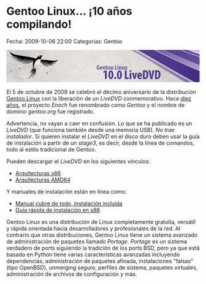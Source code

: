 Gentoo Linux... ¡10 años compilando!
====================================

Fecha: 2009-10-06 22:00
Categorías: Gentoo

![10 años de Gentoo Linux](gentoo-linux-10-years/banner.jpg)

El 5 de octubre de 2009 se celebró el décimo aniversario de la distribución [Gentoo Linux](http://www.gentoo.org/) con la liberación de un _LiveDVD_ conmemorativo. Hace [diez años](http://www.gentoo.org/news/20090722-anniversary.xml), el proyecto _Enoch_ fue renombrado como _Gentoo_ y el nombre de dominio *gentoo.org* fue registrado.

<!-- break -->

Advertencia, no vayan a caer en confusión. Lo que se ha publicado es un _LiveDVD_ (que funciona también desde una memoria USB). *No trae instalador*. Si quieren instalar el _LiveDVD_ en el disco duro deben usar la guía de instalación a partir de un _stage3_, es decir, desde la línea de comandos, todo al estilo tradicional de Gentoo.

Pueden descargar el _LiveDVD_ en los siguientes vínculos:
* [Arquitecturas x86](http://bouncer.gentoo.org/fetch/gentoo-10.0-livedvd/x86/)
* [Arquitecturas AMD64](http://bouncer.gentoo.org/fetch/gentoo-10.0-livedvd/amd64/)

Y manuales de instalación están en línea como:
* [Manual cubre de todo, instalación incluida](http://www.gentoo.org/doc/es/handbook/)
* [Guía rápida de instalación en x86](http://www.gentoo.org/doc/es/gentoo-x86-quickinstall.xml)

Gentoo Linux es una distribución de Linux completamente gratuita, versátil y rápida orientada hacia desarrolladores y profesionales de la red. Al contrario que otras distribuciones, Gentoo Linux tiene un sistema avanzado de administración de paquetes llamado _Portage_. _Portage_ es un sistema verdadero de ports siguiendo la tradición de los ports BSD, pero ya que está basado en Python tiene varias características avanzadas incluyendo dependencias, administración de paquetes afinada, instalaciones "falsas" (tipo OpenBSD), unmerging seguro, perfiles de sistema, paquetes virtuales, administración de archivos de configuración y más.

